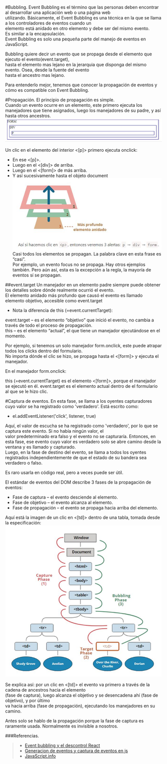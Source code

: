 #Bubbling.
Event Bubbling es el término que las personas deben encontrar al desarrollar una aplicación web o una página web  
utilizando. Básicamente, el Event Bubbling es una técnica en la que se llama a los controladores de eventos cuando un  
elemento está anidado en otro elemento y debe ser del mismo evento.  
Es similar a la encapsulación.  
Event Bubbling es solo una pequeña parte del manejo de eventos en JavaScript.  

Bubbling quiere decir un evento que se propaga desde el elemento que ejecuto el evento(event.target),  
hasta el elemento mas lejano en la jerarquia que disponga del mismo evento. Osea, desde la fuente del evento  
hasta el ancestro mas lejano.

Para entenderlo mejor, tenemos que conocer la propagación de eventos y cómo es compatible con Event Bubbling.


#Propagación.
El principio de propagación es simple.  
Cuando un evento ocurre en un elemento, este primero ejecuta los manejadores que tiene asignados, luego los manejadores de su padre, y así hasta otros ancestros.  
![Modelo de propagación](./imagenes/propagacion1.JPG "Modelo de propagacion")
  
Un clic en el elemento del interior <[p]> primero ejecuta onclick:  
- En ese <[p]>.  
- Luego en el <[div]> de arriba.  
- Luego en el <[form]> de más arriba.  
- Y así sucesivamente hasta el objeto document  
 ![Modelo de propagación](./imagenes/propagacion2.JPG "Diagrama del modelo de propagacion")
 Casi todos los elementos se propagan.
La palabra clave en esta frase es “casi”.  
Por ejemplo, un evento focus no se propaga.   Hay otros ejemplos también. Pero aún así, esta es la excepción a la regla, la mayoría de eventos sí se propagan.  

##event.target
Un manejador en un elemento padre siempre puede obtener los detalles sobre dónde realmente ocurrió el evento.  
El elemento anidado más profundo que causó el evento es llamado elemento objetivo, accesible como event.target  

- Nota la diferencia de this (=event.currentTarget):
  
event.target – es el elemento “objetivo” que inició el evento, no cambia a través de todo el proceso de propagación.  
this – es el elemento “actual”, el que tiene un manejador ejecutándose en el momento.  

Por ejemplo, si tenemos un solo manejador form.onclick, este puede atrapar todos los clicks dentro del formulario.  
No importa dónde el clic se hizo, se propaga hasta el <[form]> y ejecuta el manejador.  

En el manejador form.onclick:

this (=event.currentTarget) es el elemento <[form]>, porque el manejador se ejecutó en él.
event.target es el elemento actual dentro de el formulario al que se le hizo clic.



#Captura de eventos.
En esta fase, se llama a los oyentes capturadores cuyo valor se ha registrado como 'verdadero'. Está escrito como:  

- el.addEventListener('click', listener, true)  

Aquí, el valor de escucha se ha registrado como 'verdadero', por lo que se captura este evento. Si no había ningún valor, el  
valor predeterminado era falso y el evento no se capturaría. Entonces, en esta fase, ese evento cuyo valor es verdadero solo se abre camino desde la ventana y es llamado y capturado.  
Luego, en la fase de destino del evento, se llama a todos los oyentes registrados independientemente de que el estado de su bandera sea verdadero o falso.

Es raro usarla en código real, pero a veces puede ser útil.

El estándar de eventos del DOM describe 3 fases de la propagación de eventos:

- Fase de captura – el evento desciende al elemento.
- Fase de objetivo – el evento alcanza al elemento.
- Fase de propagación – el evento se propaga hacia arriba del elemento.  
  
Aquí está la imagen de un clic en <[td]> dentro de una tabla, tomada desde la especificación:  
![Esquema captura](./imagenes/Captura.JPG "Esquema de captura")

Se explica así: por un clic en <[td]> el evento va primero a través de la cadena de ancestros hacia el elemento  
(fase de captura), luego alcanza el objetivo y se desencadena ahí (fase de objetivo), y por último  
va hacia arriba (fase de propagación), ejecutando los manejadores en su camino.  

Antes solo se hablo de la propagación porque la fase de captura es raramente usada. Normalmente es invisible a nosotros.

###Referencias.
>- [Event bubbling y el descontrol React](https://www.kuworking.com/javascript-que-es-event-bubbling)
>- [Generacion de eventos y captura de eventos en js](https://es.ichlese.at/event-bubbling-event-capturing-javascript#eventcapture)
>- [JavaScript.info](https://es.javascript.info/bubbling-and-capturing)

